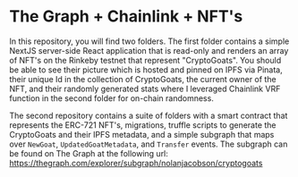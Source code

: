 # The Graph + Chainlink + NFT's

In this repository, you will find two folders. The first folder contains a simple NextJS server-side React application that is read-only
and renders an array of NFT's on the Rinkeby testnet that represent "CryptoGoats". You should be able to see their picture which is hosted and pinned
on IPFS via Pinata, their unique Id in the collection of CryptoGoats, the current owner of the NFT, and their randomly generated stats where I leveraged
Chainlink VRF function in the second folder for on-chain randomness.

The second repository contains a suite of folders with a smart contract that represents the ERC-721 NFT's, migrations, truffle scripts to generate the CryptoGoats
and their IPFS metadata, and a simple subgraph that maps over `NewGoat`, `UpdatedGoatMetadata`, and `Transfer` events. The subgraph can be found on The Graph at
the following url: https://thegraph.com/explorer/subgraph/nolanjacobson/cryptogoats


